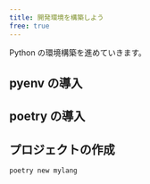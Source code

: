 ```yaml
---
title: 開発環境を構築しよう
free: true
---
```


Python の環境構築を進めていきます。

## pyenv の導入

## poetry の導入

## プロジェクトの作成

```bash
poetry new mylang
```
